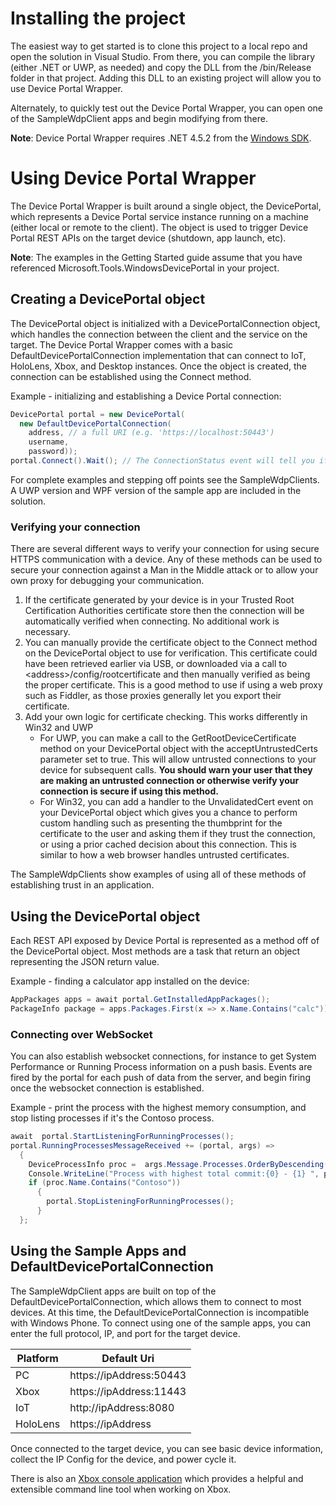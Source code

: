 # Installing the project
The easiest way to get started is to clone this project to a local repo and open the solution in Visual Studio.  From there, you can compile the library (either .NET or UWP, as needed) and copy the DLL from the /bin/Release folder in that project.  Adding this DLL to an existing project will allow you to use Device Portal Wrapper. 

Alternately, to quickly test out the Device Portal Wrapper, you can open one of the SampleWdpClient apps and begin modifying from there. 

**Note**: Device Portal Wrapper requires .NET 4.5.2 from the [Windows SDK](https://developer.microsoft.com/en-US/windows/downloads/windows-10-sdk). 

# Using Device Portal Wrapper
The Device Portal Wrapper is built around a single object, the DevicePortal, which represents a Device Portal service instance running on a machine (either local or remote to the client).  The object is used to trigger Device Portal REST APIs on the target device (shutdown, app launch, etc). 

**Note**: The examples in the Getting Started guide assume that you have referenced Microsoft.Tools.WindowsDevicePortal in your project. 

## Creating a DevicePortal object
The DevicePortal object is initialized with a DevicePortalConnection object, which handles the connection between the client and the service on the target. The Device Portal Wrapper comes with a basic DefaultDevicePortalConnection implementation that can connect to IoT, HoloLens, Xbox, and Desktop instances. Once the object is created, the connection can be established using the Connect method. 
		
Example - initializing and establishing a Device Portal connection:
```C#	   
DevicePortal portal = new DevicePortal(
  new DefaultDevicePortalConnection(
    address, // a full URI (e.g. 'https://localhost:50443')
    username,
    password));
portal.Connect().Wait(); // The ConnectionStatus event will tell you if it succeeded 
```
For complete examples and stepping off points see the SampleWdpClients.  A UWP version and WPF version of the sample app are included in the solution.

### Verifying your connection
There are several different ways to verify your connection for using secure HTTPS communication with a device. Any of these methods can be used to secure your connection against a Man in the Middle attack or to allow your own proxy for debugging your communication.

1. If the certificate generated by your device is in your Trusted Root Certification Authorities certificate store then the connection will be automatically verified when connecting. No additional work is necessary.
2. You can manually provide the certificate object to the Connect method on the DevicePortal object to use for verification. This certificate could have been retrieved earlier via USB, or downloaded via a call to \<address\>/config/rootcertificate and then manually verified as being the proper certificate. This is a good method to use if using a web proxy such as Fiddler, as those proxies generally let you export their certificate.
3. Add your own logic for certificate checking. This works differently in Win32 and UWP
   - For UWP, you can make a call to the GetRootDeviceCertificate method on your DevicePortal object with the acceptUntrustedCerts parameter set to true. This will allow untrusted connections to your device for subsequent calls. **You should warn your user that they are making an untrusted connection or otherwise verify your connection is secure if using this method.**
   - For Win32, you can add a handler to the UnvalidatedCert event on your DevicePortal object which gives you a chance to perform custom handling such as presenting the thumbprint for the certificate to the user and asking them if they trust the connection, or using a prior cached decision about this connection. This is similar to how a web browser handles untrusted certificates.
   
The SampleWdpClients show examples of using all of these methods of establishing trust in an application.

## Using the DevicePortal object
Each REST API exposed by Device Portal is represented as a method off of the DevicePortal object. Most methods are a task that return an object representing the JSON return value.  

Example - finding a calculator app installed on the device: 
```C#
AppPackages apps = await portal.GetInstalledAppPackages();
PackageInfo package = apps.Packages.First(x => x.Name.Contains("calc"));
```

### Connecting over WebSocket
You can also establish websocket connections, for instance to get System Performance or Running Process information on a push basis.  Events are fired by the portal for each push of data from the server, and begin firing once the websocket connection is established. 

Example - print the process with the highest memory consumption, and stop listing processes if it's the Contoso process. 
```C#
await  portal.StartListeningForRunningProcesses();
portal.RunningProcessesMessageReceived += (portal, args) =>
  {
    DeviceProcessInfo proc =  args.Message.Processes.OrderByDescending(x=>x.TotalCommit).First();
    Console.WriteLine("Process with highest total commit:{0} - {1} ", proc.ProcessId, proc.Name);
    if (proc.Name.Contains("Contoso"))
      {
        portal.StopListeningForRunningProcesses();
      }
  };
```

## Using the Sample Apps and DefaultDevicePortalConnection
The SampleWdpClient apps are built on top of the DefaultDevicePortalConnection, which allows them to connect to most devices. At this time, the DefaultDevicePortalConnection is incompatible with Windows Phone. 
To connect using one of the sample apps, you can enter the full protocol, IP, and port for the target device.  

| Platform  | Default Uri |
| ------------- | ------------- |
| PC  | https://ipAddress:50443  |
| Xbox | https://ipAddress:11443  |
| IoT | http://ipAddress:8080 |
| HoloLens | https://ipAddress |

Once connected to the target device, you can see basic device information, collect the IP Config for the device, and power cycle it. 

There is also an [Xbox console application](https://github.com/Microsoft/WindowsDevicePortalWrapper/blob/master/XboxWDPDriver.md) which provides a helpful and extensible command line tool when working on Xbox.
